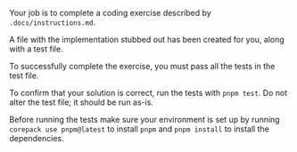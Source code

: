 Your job is to complete a coding exercise described by `.docs/instructions.md`.

A file with the implementation stubbed out has been created for you, along with a test file.

To successfully complete the exercise, you must pass all the tests in the test file.

To confirm that your solution is correct, run the tests with `pnpm test`. Do not alter the test file; it should be run as-is.

Before running the tests make sure your environment is set up by running `corepack use pnpm@latest` to install `pnpm` and `pnpm install` to install the dependencies.
